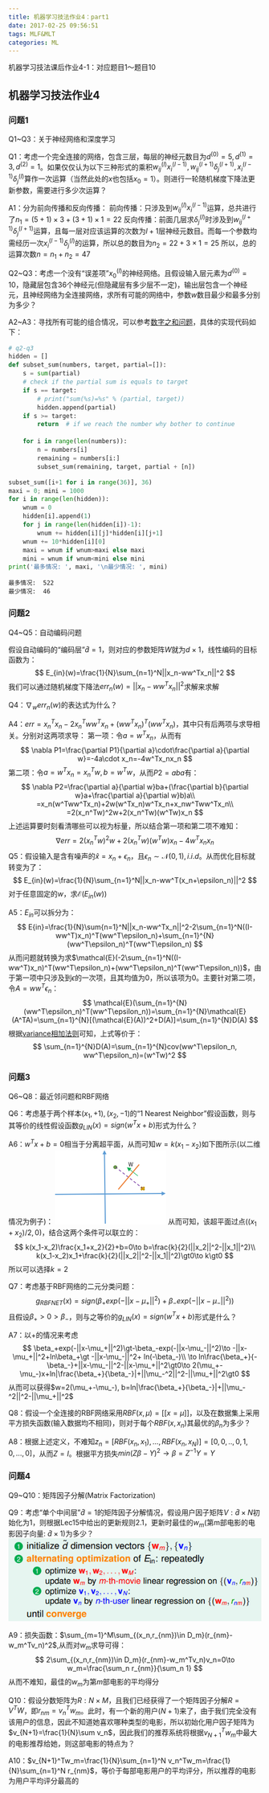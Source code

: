 ```yaml
---
title: 机器学习技法作业4：part1
date: 2017-02-25 09:56:51
tags: MLF&MLT
categories: ML
---
```


机器学习技法课后作业4-1：对应题目1～题目10
<!-- more -->

## 机器学习技法作业4

### 问题1

Q1~Q3：关于神经网络和深度学习

Q1：考虑一个完全连接的网络，包含三层，每层的神经元数目为$d^{(0)}=5,d^{(1)}=3,d^{(2)}=1$。如果仅仅认为以下三种形式的乘积$w_{ij}^{(l)}x_i^{(l-1)},w_{ij}^{(l+1)}\delta_j^{(l+1)},x_i^{(l-1)}\delta_j^{(l)}$算作一次运算（当然此处的$x$也包括$x_0=1$）。则进行一轮随机梯度下降法更新参数，需要进行多少次运算？

A1：分为前向传播和反向传播：
前向传播：只涉及到$w_{ij}^{(l)}x_i^{(l-1)}$运算，总共进行了$n_1=(5+1)\times 3+(3+1)\times1=22$
反向传播：前面几层求$\delta_j^{(l)}$时涉及到$w_{ij}^{(l+1)}\delta_j^{(l+1)}$运算，且每一层对应该运算的次数为$l+1$层神经元数目。而每一个参数均需经历一次$x_i^{(l-1)}\delta_j^{(l)}$的运算，所以总的数目为$n_2=22+3\times 1=25$
所以，总的运算次数$n=n_1+n_2=47$

Q2~Q3：考虑一个没有“误差项”$x_0^{(l)}$的神经网络。且假设输入层元素为$d^{(0)}=10$，隐藏层包含36个神经元(但隐藏层有多少层不一定)，输出层包含一个神经元，且神经网络为全连接网络，求所有可能的网络中，参数$w$数目最少和最多分别为多少？

A2~A3：寻找所有可能的组合情况，可以参考[数字之和问题](http://stackoverflow.com/questions/4632322/finding-all-possible-combinations-of-numbers-to-reach-a-given-sum)，具体的实现代码如下：

```python
# q2-q3
hidden = []
def subset_sum(numbers, target, partial=[]):
    s = sum(partial)
    # check if the partial sum is equals to target
    if s == target:
        # print("sum(%s)=%s" % (partial, target))
        hidden.append(partial)
    if s >= target:
        return  # if we reach the number why bother to continue

    for i in range(len(numbers)):
        n = numbers[i]
        remaining = numbers[i:]
        subset_sum(remaining, target, partial + [n])
```


```python
subset_sum([i+1 for i in range(36)], 36)
maxi = 0; mini = 1000
for i in range(len(hidden)):
    wnum = 0
    hidden[i].append(1)
    for j in range(len(hidden[i])-1):
        wnum += hidden[i][j]*hidden[i][j+1]
    wnum += 10*hidden[i][0]
    maxi = wnum if wnum>maxi else maxi
    mini = wnum if wnum<mini else mini
print('最多情况: ', maxi, '\n最少情况: ', mini)
```

    最多情况:  522
    最少情况:  46
### 问题2

Q4~Q5：自动编码问题

假设自动编码的“编码层”$\hat{d}=1$，则对应的参数矩阵$W$就为$d\times1$，线性编码的目标函数为：
$$
E_{in}(w)=\frac{1}{N}\sum_{n=1}^N||x_n-ww^Tx_n||^2
$$
我们可以通过随机梯度下降法$err_n(w)=||x_n-ww^Tx_n||^2$求解来求解

Q4：$\nabla_werr_n(w)$的表达式为什么？

A4：$err=x_n^Tx_n-2x_n^Tww^Tx_n+(ww^Tx_n)^T(ww^Tx_n)$，其中只有后两项与求导相关。分别对这两项求导：
第一项：令$a=w^Tx_n$，从而有
$$
\nabla P1=\frac{\partial P1}{\partial a}\cdot\frac{\partial a}{\partial w}=-4a\cdot x_n=-4w^Tx_nx_n
$$
第二项：令$a=w^Tx_n=x_n^Tw,b=w^Tw$，从而$P2=aba$有：
$$
\nabla P2=\frac{\partial a}{\partial w}ba+(\frac{\partial b}{\partial w}a+\frac{\partial a}{\partial w}b)a\\
=x_n(w^Tww^Tx_n)+2w(w^Tx_n)w^Tx_n+x_nw^Tww^Tx_n\\
=2(x_n^Tw)^2w+2(x_n^Tw)(w^Tw)x_n
$$
上述运算要时刻看清哪些可以视为标量，所以结合第一项和第二项不难知：
$$
\nabla err=2(x_n^Tw)^2w+2(x_n^Tw)(w^Tw)x_n-4w^Tx_nx_n
$$
Q5：假设输入是含有噪声的$\hat{x}=x_n+\epsilon_n$，且$\epsilon_n\sim \mathcal{N}(0,1),i.i.d$。从而优化目标就转变为了：
$$
E_{in}(w)=\frac{1}{N}\sum_{n=1}^N||x_n-ww^T(x_n+\epsilon_n)||^2
$$
对于任意固定的$w$，求$\mathcal{E}(E_{in}(w))$

A5：$E_{in}$可以拆分为：
$$
E{in}=\frac{1}{N}\sum{n=1}^N||x_n-ww^Tx_n||^2-2\sum_{n=1}^N((I-ww^T)x_n)^T(ww^T\epsilon_n)+\sum_{n=1}^{N}(ww^T\epsilon_n)^T(ww^T\epsilon_n)
$$
从而问题就转换为求$\mathcal{E}(-2\sum_{n=1}^N((I-ww^T)x_n)^T(ww^T\epsilon_n)+(ww^T\epsilon_n)^T(ww^T\epsilon_n))$，由于第一项中只涉及到$\epsilon$的一次项，且其均值为0，所以该项为0。主要针对第二项，令$A=ww^T\epsilon_n$：
$$
\mathcal{E}(\sum_{n=1}^{N}(ww^T\epsilon_n)^T(ww^T\epsilon_n))=\sum_{n=1}^{N}\mathcal{E}(A^TA)=\sum_{n=1}^{N}[(\mathcal{E}(A))^2+D(A)]=\sum_{n=1}^{N}D(A)
$$
根据[variance相加法则](http://stats.stackexchange.com/questions/31177/does-the-variance-of-a-sum-equal-the-sum-of-the-variances)可知，上式等价于：
$$
\sum_{n=1}^{N}D(A)=\sum_{n=1}^{N}cov(ww^T\epsilon_n, ww^T\epsilon_n)=(w^Tw)^2
$$

### 问题3

Q6~Q8：最近邻问题和RBF网络

Q6：考虑基于两个样本$(x_1,+1),(x_2,-1)$的“1 Nearest Neighbor”假设函数，则与其等价的线性假设函数$g_{LIN}(x)=sign(w^Tx+b)$形式为什么？

A6：$w^Tx+b=0$相当于分离超平面，从而可知$w=k(x_1-x_2)$如下图所示(以二维情况为例子)：
![](MLT4-1/pic1.png)
从而可知，该超平面过点$((x_1+x_2)/2,0)$，结合这两个条件可以联立的：
$$
k(x_1-x_2)\frac{x_1+x_2}{2}+b=0\to b=\frac{k}{2}(||x_2||^2-||x_1||^2)\\
k(x_1-x_2)x_1+\frac{k}{2}(||x_2||^2-||x_1||^2)\gt0\to k\gt0
$$
所以可以选择$k=2$

Q7：考虑基于RBF网络的二元分类问题：
$$
g_{RBFNET}(x)=sign(\beta_+exp(-||x-\mu_+||^2)+\beta_-exp(-||x-\mu_-||^2))
$$
且假设$\beta_+\gt0\gt\beta_-$，则与之等价的$g_{LIN}(x)=sign(w^Tx+b)$形式是什么？

A7：以+的情况来考虑
$$
\beta_+exp(-||x-\mu_+||^2)\gt-\beta_-exp(-||x-\mu_-||^2)\to -||x-\mu_+||^2+ln\beta_+\gt -||x-\mu_-||^2+ ln(-\beta_-)\\
\to ln\frac{\beta_+}{-\beta_-}+||x-\mu_-||^2-||x-\mu_+||^2\gt0\to 2(\mu_+-\mu_-)x+ln|\frac{\beta_+}{\beta_-}|+||\mu_-^2||^2-||\mu_+||^2\gt0
$$
从而可以获得$w=2(\mu_+-\mu_-), b=ln|\frac{\beta_+}{\beta_-}|+||\mu_-^2||^2-||\mu_+||^2$

Q8：假设一个全连接的RBF网络采用$RBF(x,\mu)=[[x=\mu]]$，以及在数据集上采用平方损失函数(输入数据均不相同)，则对于每个$RBF(x,x_n)$其最优的$\beta_n$为多少？

A8：根据上述定义，不难知$z_n=[RBF(x_n,x_1),...,RBF(x_n,x_N)]=[0,0,..,0,1,0,...,0]$，从而$Z=I$。根据平方损失$min(Z\beta-Y)^2\to\beta=Z^{-1}Y=Y$

### 问题4

Q9~Q10：矩阵因子分解(Matrix Factorization)

Q9：考虑“单个中间层”$\hat{d}=1$的矩阵因子分解情况，假设用户因子矩阵$V: \hat{d}\times N$初始化为1，则根据Lec15中给出的更新规则2.1，更新时最佳的$w_m$(第m部电影的电影因子向量: $\hat{d}\times 1$)为多少？
![](MLT4-1/pic2.png)

A9：损失函数：$\sum_{m=1}^M\sum_{(x_n,r_{nm})\in D_m}(r_{nm}-w_m^Tv_n)^2$,从而对$w_m$求导可得：
$$
2\sum_{(x_n,r_{nm})\in D_m}(r_{nm}-w_m^Tv_n)v_n=0\to w_m=\frac{\sum_n r_{nm}}{\sum_n 1}
$$
从而不难知，最佳的$w_m$为第$m$部电影的平均得分

Q10：假设分数矩阵为$R: N\times M$，且我们已经获得了一个矩阵因子分解$R=V^TW$，即$r_{nm}=v_n^Tw_m$。此时，有一个新的用户$(N+1)$来了，由于我们完全没有该用户的信息，因此不知道她喜欢哪种类型的电影，所以初始化用户因子矩阵为$v_{N+1}=\frac{1}{N}\sum v_n$，因此我们的推荐系统将根据$v_{N+1}^Tw_m$中最大的电影推荐给她，则这部电影的特点为？

A10：$v_{N+1}^Tw_m=\frac{1}{N}\sum_{n=1}^N v_n^Tw_m=\frac{1}{N}\sum_{n=1}^N r_{nm}$，等价于每部电影用户的平均评分，所以推荐的电影为用户平均评分最高的